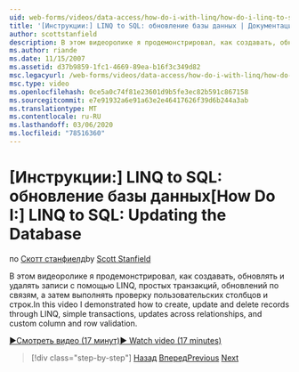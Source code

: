 ```yaml
---
uid: web-forms/videos/data-access/how-do-i-with-linq/how-do-i-linq-to-sql-updating-the-database
title: '[Инструкции:] LINQ to SQL: обновление базы данных | Документация Майкрософт'
author: scottstanfield
description: В этом видеоролике я продемонстрировал, как создавать, обновлять и удалять записи с помощью LINQ, простых транзакций, обновлений по связям, а пользовательским столбцом и...
ms.author: riande
ms.date: 11/15/2007
ms.assetid: d37b9859-1fc1-4669-89ea-b16f3c349d82
msc.legacyurl: /web-forms/videos/data-access/how-do-i-with-linq/how-do-i-linq-to-sql-updating-the-database
msc.type: video
ms.openlocfilehash: 0ce5a0c74f81e23601d9b5fe3ec82b591c867158
ms.sourcegitcommit: e7e91932a6e91a63e2e46417626f39d6b244a3ab
ms.translationtype: MT
ms.contentlocale: ru-RU
ms.lasthandoff: 03/06/2020
ms.locfileid: "78516360"
---
```

# <a name="how-do-i-linq-to-sql-updating-the-database"></a><span data-ttu-id="4f403-103">[Инструкции:] LINQ to SQL: обновление базы данных</span><span class="sxs-lookup"><span data-stu-id="4f403-103">[How Do I:] LINQ to SQL: Updating the Database</span></span>

<span data-ttu-id="4f403-104">по [Скотт станфиелд](https://github.com/scottstanfield)</span><span class="sxs-lookup"><span data-stu-id="4f403-104">by [Scott Stanfield](https://github.com/scottstanfield)</span></span>

<span data-ttu-id="4f403-105">В этом видеоролике я продемонстрировал, как создавать, обновлять и удалять записи с помощью LINQ, простых транзакций, обновлений по связям, а затем выполнять проверку пользовательских столбцов и строк.</span><span class="sxs-lookup"><span data-stu-id="4f403-105">In this video I demonstrated how to create, update and delete records through LINQ, simple transactions, updates across relationships, and custom column and row validation.</span></span>

[<span data-ttu-id="4f403-106">&#9654;Смотреть видео (17 минут)</span><span class="sxs-lookup"><span data-stu-id="4f403-106">&#9654; Watch video (17 minutes)</span></span>](https://channel9.msdn.com/Blogs/ASP-NET-Site-Videos/how-do-i-linq-to-sql-updating-the-database)

> [!div class="step-by-step"]
> <span data-ttu-id="4f403-107">[Назад](how-do-i-linq-to-sql-querying-the-database.md)
> [Вперед](how-do-i-linq-to-sql-linqdatasource.md)</span><span class="sxs-lookup"><span data-stu-id="4f403-107">[Previous](how-do-i-linq-to-sql-querying-the-database.md)
[Next](how-do-i-linq-to-sql-linqdatasource.md)</span></span>
